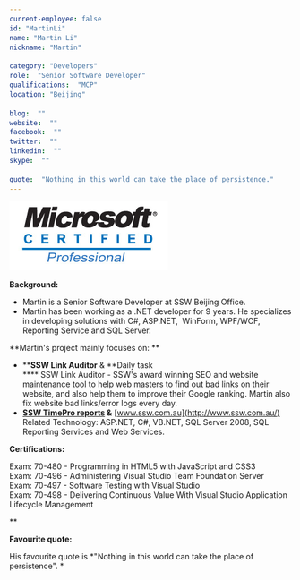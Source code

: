 ```yaml
---
current-employee: false
id: "MartinLi"
name: "Martin Li"
nickname: "Martin"

category: "Developers"
role:  "Senior Software Developer"
qualifications:  "MCP"
location: "Beijing"

blog:  ""
website:  ""
facebook:  ""
twitter:  ""
linkedin:  ""
skype:  ""

quote:  "Nothing in this world can take the place of persistence."
---
```


![jackyzhou_mcp.jpg](./Images/Bio/jackyzhou_mcp.jpg) 
 

**Background:** 

*   Martin is a Senior Software Developer at SSW Beijing Office.
*   Martin has been working as a .NET developer for 9 years. He specializes in developing solutions with C#, ASP.NET,  WinForm, WPF/WCF, Reporting Service and SQL Server. 

**Martin's project mainly focuses on: **

*   ****SSW Link Auditor** & **Daily task   
**** SSW Link Auditor - SSW's award winning SEO and website maintenance tool to help web masters to find out bad links on their website, and also help them to improve their Google ranking. Martin also fix website bad links/error logs every day.   
*   **[SSW TimePro reports](https://reports.ssw.com.au/reports) &** [www.ssw.com.au](http://www.ssw.com.au/)   
Related Technology: ASP.NET, C#, VB.NET, SQL Server 2008, SQL Reporting Services and Web Services.

**Certifications:**

Exam: 70-480 - Programming in HTML5 with JavaScript and CSS3  
Exam: 70-496 - Administering Visual Studio Team Foundation Server  
Exam: 70-497 - Software Testing with Visual Studio  
Exam: 70-498 - Delivering Continuous Value With Visual Studio Application Lifecycle Management

** 

**Favourite quote:**

His favourite quote is *"Nothing in this world can take the place of persistence". *